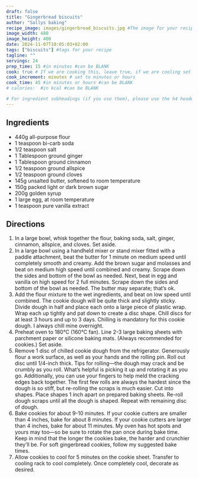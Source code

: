 ```yaml
---
draft: false
title: "Gingerbread biscuits"
author: "Sallys baking"
recipe_image: images/gingerbread_biscuits.jpg #The image for your recipe
image_width: 480
image_height: 400
date: 2024-11-07T10:05:03+02:00
tags: ["biscuits"] #tags for your recipe
tagline: ""
servings: 24
prep_time: 15 #in minutes #can be BLANK
cook: true # If we are cooking this, leave true, if we are cooling set to false
cook_increment: minutes # set to minutes or hours
cook_time: 45 #in minutes or hours #can be BLANK
# calories:  #in kcal #can be BLANK

# For ingredient subheadings (if you use them), please use the h4 header.  For print view I have those elements targeted
---
```



## Ingredients

- 440g all-purpose flour
- 1 teaspoon bi-carb soda
- 1/2 teaspoon salt
- 1 Tablespoon ground ginger
- 1 Tablespoon ground cinnamon
- 1/2 teaspoon ground allspice
- 1/2 teaspoon ground cloves
- 145g unsalted butter, softened to room temperature
- 150g packed light or dark brown sugar
- 200g golden syrup
- 1 large egg, at room temperature
- 1 teaspoon pure vanilla extract


## Directions

1. In a large bowl, whisk together the flour, baking soda, salt, ginger, cinnamon, allspice, and cloves. Set aside.
2. In a large bowl using a handheld mixer or stand mixer fitted with a paddle attachment, beat the butter for 1 minute on medium speed until completely smooth and creamy. Add the brown sugar and molasses and beat on medium high speed until combined and creamy. Scrape down the sides and bottom of the bowl as needed. Next, beat in egg and vanilla on high speed for 2 full minutes. Scrape down the sides and bottom of the bowl as needed. The butter may separate; that’s ok.
3. Add the flour mixture to the wet ingredients, and beat on low speed until combined. The cookie dough will be quite thick and slightly sticky. Divide dough in half and place each onto a large piece of plastic wrap. Wrap each up tightly and pat down to create a disc shape. Chill discs for at least 3 hours and up to 3 days. Chilling is mandatory for this cookie dough. I always chill mine overnight.
4. Preheat oven to 180°C (160°C fan). Line 2-3 large baking sheets with parchment paper or silicone baking mats. (Always recommended for cookies.) Set aside.
5. Remove 1 disc of chilled cookie dough from the refrigerator. Generously flour a work surface, as well as your hands and the rolling pin. Roll out disc until 1/4-inch thick. Tips for rolling—the dough may crack and be crumbly as you roll. What’s helpful is picking it up and rotating it as you go. Additionally, you can use your fingers to help meld the cracking edges back together. The first few rolls are always the hardest since the dough is so stiff, but re-rolling the scraps is much easier. Cut into shapes. Place shapes 1 inch apart on prepared baking sheets. Re-roll dough scraps until all the dough is shaped. Repeat with remaining disc of dough.
6. Bake cookies for about 9-10 minutes. If your cookie cutters are smaller than 4 inches, bake for about 8 minutes. If your cookie cutters are larger than 4 inches, bake for about 11 minutes. My oven has hot spots and yours may too—so be sure to rotate the pan once during bake time. Keep in mind that the longer the cookies bake, the harder and crunchier they’ll be. For soft gingerbread cookies, follow my suggested bake times.
7. Allow cookies to cool for 5 minutes on the cookie sheet. Transfer to cooling rack to cool completely. Once completely cool, decorate as desired.